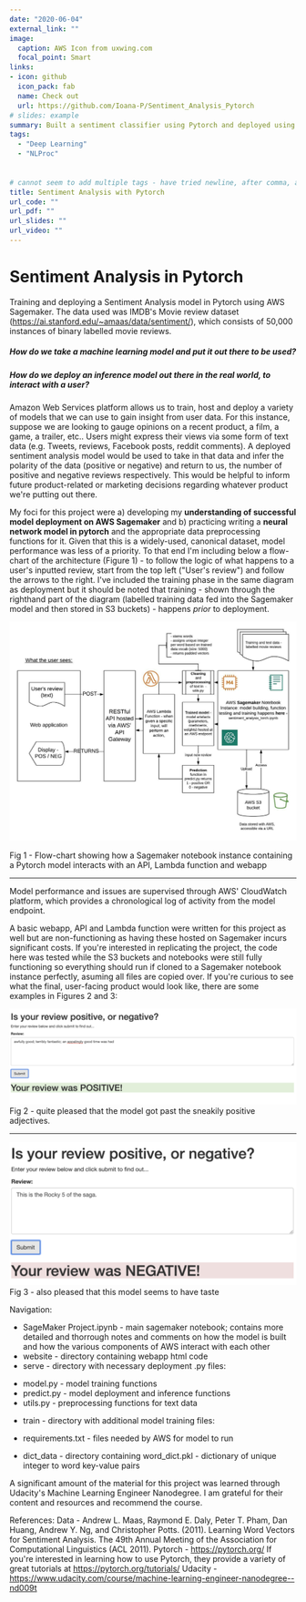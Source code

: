 ```yaml
---
date: "2020-06-04"
external_link: ""
image:
  caption: AWS Icon from uxwing.com
  focal_point: Smart
links:
- icon: github
  icon_pack: fab
  name: Check out
  url: https://github.com/Ioana-P/Sentiment_Analysis_Pytorch
# slides: example
summary: Built a sentiment classifier using Pytorch and deployed using AWS Lambda and Sagemaker.
tags: 
  - "Deep Learning"
  - "NLProc"

  
# cannot seem to add multiple tags - have tried newline, after comma, after semicolon
title: Sentiment Analysis with Pytorch
url_code: ""
url_pdf: ""
url_slides: ""
url_video: ""
---
```

# Sentiment Analysis in Pytorch
Training and deploying a Sentiment Analysis model in Pytorch using AWS Sagemaker. The data used was IMDB's Movie review dataset (https://ai.stanford.edu/~amaas/data/sentiment/), which consists of 50,000 instances of binary labelled movie reviews.

##### How do we take a machine learning model and put it out there to be used? 
##### How do we deploy an inference model out there in the real world, to interact with a user?

Amazon Web Services platform allows us to train, host and deploy a variety of models that we can use to gain insight from user data. For this instance, suppose we are looking to gauge opinions on a recent product, a film, a game, a trailer, etc.. Users might express their views via some form of text data (e.g. Tweets, reviews, Facebook posts, reddit comments). A deployed sentiment analysis model would be used to take in that data and infer the polarity of the data (positive or negative) and return to us, the number of positive and negative reviews respectively. This would be helpful to inform future product-related or marketing decisions regarding whatever product we're putting out there.


My foci for this project were a) developing my **understanding of successful model deployment on AWS Sagemaker** and b) practicing writing a **neural network model in pytorch** and the appropriate data preprocessing functions for it. Given that this is a widely-used, canonical dataset, model performance was less of a priority. To that end I'm including below a flow-chart of the architecture (Figure 1) - to follow the logic of what happens to a user's inputted review, start from the top left ("User's review") and follow the arrows to the right. 
I've included the training phase in the same diagram as deployment but it should be noted that training - shown through the righthand part of the diagram (labelled training data fed into the Sagemaker model and then stored in S3 buckets) - happens *prior* to deployment. 



![flow-chart](fig/sentiment_analysis_aws_flow.jpeg)

Fig 1 - Flow-chart showing how a Sagemaker notebook instance containing a Pytorch model interacts with an API, Lambda function and webapp
____________________________________________________________________________________________________________________________

Model performance and issues are supervised through AWS' CloudWatch platform, which provides a chronological log of activity from the model endpoint. 

A basic webapp, API and Lambda function were written for this project as well but are non-functioning as having these hosted on Sagemaker incurs significant costs. If you're interested in replicating the project, the code here was tested while the S3 buckets and notebooks were still fully functioning so everything should run if cloned to a Sagemaker notebook instance perfectly, asuming all files are copied over. If you're curious to see what the final, user-facing product would look like, there are some examples in Figures 2 and 3:

![pos](fig/pos.jpeg)
Fig 2 - quite pleased that the model got past the sneakily positive adjectives.

____________________________________________________________________________________________________________________________

![neg](fig/neg.jpeg)
Fig 3 - also pleased that this model seems to have taste


Navigation: 
 * SageMaker Project.ipynb - main sagemaker notebook; contains more detailed and thorrough notes and comments on how the model is built and how the various components of AWS interact with each other
 * website - directory containing webapp html code
 * serve - directory with necessary deployment .py files:
  - model.py - model training functions
  - predict.py - model deployment and inference functions
  - utils.py - preprocessing functions for text data
 * train - directory with additional model training files:
  - requirements.txt - files needed by AWS for model to run
 * dict_data - directory containing word_dict.pkl - dictionary of unique integer to word key-value pairs

A significant amount of the material for this project was learned through Udacity's Machine Learning Engineer Nanodegree. I am grateful for their content and resources and recommend the course. 

References:
Data - 
Andrew L. Maas, Raymond E. Daly, Peter T. Pham, Dan Huang, Andrew Y. Ng, and Christopher Potts. (2011). Learning Word Vectors for Sentiment Analysis. The 49th Annual Meeting of the Association for Computational Linguistics (ACL 2011). 
Pytorch - https://pytorch.org/ 
If you're interested in learning how to use Pytorch, they provide a variety of great tutorials at https://pytorch.org/tutorials/
Udacity - https://www.udacity.com/course/machine-learning-engineer-nanodegree--nd009t


